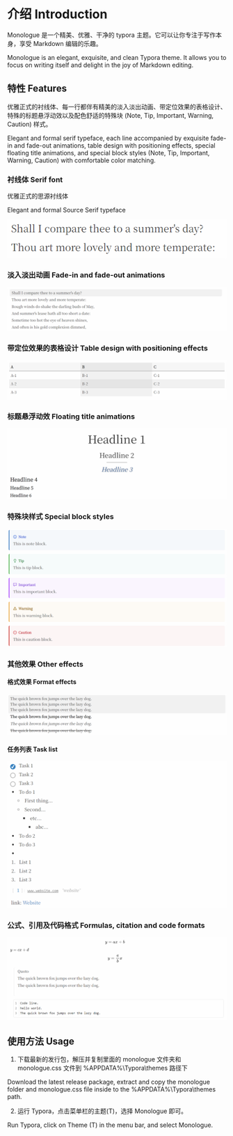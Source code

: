 # 介绍 Introduction

Monologue 是一个精美、优雅、干净的 typora 主题。它可以让你专注于写作本身，享受 Markdown 编辑的乐趣。

Monologue is an elegant, exquisite, and clean Typora theme. It allows you to focus on writing itself and delight in the joy of Markdown editing.

## 特性 Features

优雅正式的衬线体、每一行都伴有精美的淡入淡出动画、带定位效果的表格设计、特殊的标题悬浮动效以及配色舒适的特殊块 (Note, Tip, Important, Warning, Caution) 样式。

Elegant and formal serif typeface, each line accompanied by exquisite fade-in and fade-out animations, table design with positioning effects, special floating title animations, and special block styles (Note, Tip, Important, Warning, Caution) with comfortable color matching.



### 衬线体 Serif font

优雅正式的思源衬线体

Elegant and formal Source Serif typeface

![1](https://github.com/Jackstar1212/monologue/blob/main/theme_introduction/1.png)



### 淡入淡出动画 Fade-in and fade-out animations

![2](https://github.com/Jackstar1212/monologue/blob/main/theme_introduction/2.png)



### 带定位效果的表格设计 Table design with positioning effects

![3](https://github.com/Jackstar1212/monologue/blob/main/theme_introduction/3.png)



### 标题悬浮动效 Floating title animations

![4](https://github.com/Jackstar1212/monologue/blob/main/theme_introduction/4.png)



### 特殊块样式 Special block styles

![5](https://github.com/Jackstar1212/monologue/blob/main/theme_introduction/5.png)

### 其他效果 Other effects

#### 格式效果 Format effects

![6](https://github.com/Jackstar1212/monologue/blob/main/theme_introduction/6.png)

#### 任务列表 Task list

![7](https://github.com/Jackstar1212/monologue/blob/main/theme_introduction/7.png)

### 公式、引用及代码格式 Formulas, citation and code formats

![8](https://github.com/Jackstar1212/monologue/blob/main/theme_introduction/8.png)



## 使用方法 Usage

1. 下载最新的发行包，解压并复制里面的 monologue 文件夹和 monologue.css 文件到 %APPDATA%\Typora\themes 路径下

Download the latest release package, extract and copy the monologue folder and monologue.css file inside to the %APPDATA%\Typora\themes path.

2. 运行 Typora，点击菜单栏的主题(T)，选择 Monologue 即可。

Run Typora, click on Theme (T) in the menu bar, and select Monologue.
